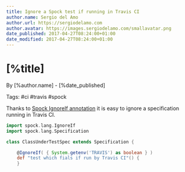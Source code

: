 ```yaml
---
title: Ignore a Spock test if running in Travis CI
author.name: Sergio del Amo
author.url: https://sergiodelamo.com
author.avatar: https://images.sergiodelamo.com/smallavatar.png 
date_published: 2017-04-27T08:24:00+01:00
date_modified: 2017-04-27T08:24:00+01:00
---
```


# [%title]

By [%author.name] - [%date_published]

Tags: #ci #travis #spock

Thanks to [Spock IgnoreIf annotation](http://mrhaki.blogspot.com.es/2014/06/spocklight-ignore-specifications-based.html) it is easy to ignore a specification running in Travis CI.

```groovy
import spock.lang.IgnoreIf
import spock.lang.Specification

class ClassUnderTestSpec extends Specification {

    @IgnoreIf( { System.getenv('TRAVIS') as boolean } )
    def "test which fials if run by Travis CI"() {
    }
```